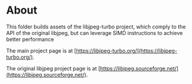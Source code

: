# About

This folder builds assets of the libjpeg-turbo project, which comply to the API of the original libjpeg, but can leverage SIMD instructions to achieve better performance

The main project page is at [https://libjpeg-turbo.org/](https://libjpeg-turbo.org/).

The original libjpeg project page is at [https://libjpeg.sourceforge.net/](https://libjpeg.sourceforge.net/).
